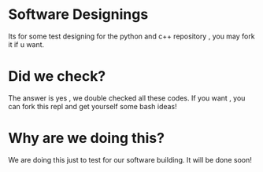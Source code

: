 # Software Designings 

Its for some test designing for the python and c++ repository , you may fork it if u want.

# Did we check?

The answer is yes , we double checked all these codes.
If you want , you can fork this repl and get yourself some bash ideas!

# Why are we doing this?

We are doing this just to test for our software building.
It will be done soon!

